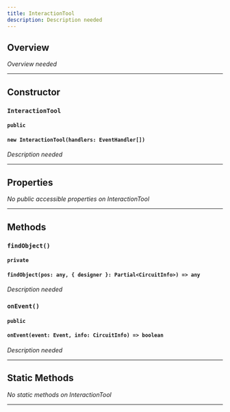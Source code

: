 ```yaml
---
title: InteractionTool
description: Description needed
---
```



## Overview
*Overview needed*

---


## Constructor

### `InteractionTool`
#### `public`
#### `new InteractionTool(handlers: EventHandler[])`
*Description needed*

---


## Properties

*No public accessible properties on InteractionTool*

---


## Methods

### `findObject()`
#### `private`
#### `findObject(pos: any, { designer }: Partial<CircuitInfo>) => any`
*Description needed*

### `onEvent()`
#### `public`
#### `onEvent(event: Event, info: CircuitInfo) => boolean`
*Description needed*

---


## Static Methods

*No static methods on InteractionTool*

---
